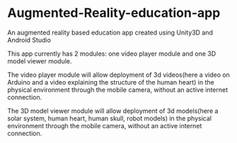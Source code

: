 # Augmented-Reality-education-app
An augmented reality based education app created using Unity3D and Android Studio

This app currently has 2 modules: one video player module and one 3D model viewer module.

The video player module will allow deployment of 3d videos(here a video on Arduino and a video explaining the structure of the human heart) in the physical environment through the mobile camera, without an active internet connection.

The 3D model viewer module will allow deployment of 3d models(here a solar system, human heart, human skull, robot models) in the physical environment through the mobile camera, without an active internet connection.
